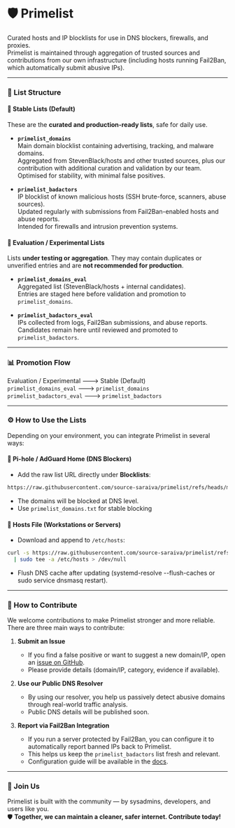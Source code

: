 # 🛡️ Primelist

Curated hosts and IP blocklists for use in DNS blockers, firewalls, and proxies.  
Primelist is maintained through aggregation of trusted sources and contributions from our own infrastructure (including hosts running Fail2Ban, which automatically submit abusive IPs).

---

### 📌 List Structure  

#### 🔹 Stable Lists (Default)  
These are the **curated and production-ready lists**, safe for daily use.  

- **`primelist_domains`**  
  Main domain blocklist containing advertising, tracking, and malware domains.  
  Aggregated from StevenBlack/hosts and other trusted sources, plus our contribution with additional curation and validation by our team.  
  Optimised for stability, with minimal false positives.

- **`primelist_badactors`**  
  IP blocklist of known malicious hosts (SSH brute-force, scanners, abuse sources).  
  Updated regularly with submissions from Fail2Ban-enabled hosts and abuse reports.  
  Intended for firewalls and intrusion prevention systems.  

#### 🔹 Evaluation / Experimental Lists  
Lists **under testing or aggregation**. They may contain duplicates or unverified entries and are **not recommended for production**.  

- **`primelist_domains_eval`**  
  Aggregated list (StevenBlack/hosts + internal candidates).  
  Entries are staged here before validation and promotion to `primelist_domains`.  

- **`primelist_badactors_eval`**  
  IPs collected from logs, Fail2Ban submissions, and abuse reports.  
  Candidates remain here until reviewed and promoted to `primelist_badactors`.  

---

### 📊 Promotion Flow  

Evaluation / Experimental        --->    Stable (Default)  
`primelist_domains_eval`         --->    `primelist_domains`  
`primelist_badactors_eval`       --->    `primelist_badactors`  

---
### ⚙️ How to Use the Lists  

Depending on your environment, you can integrate Primelist in several ways:  

#### 🔹 Pi-hole / AdGuard Home (DNS Blockers)  
- Add the raw list URL directly under **Blocklists**:
```bash
https://raw.githubusercontent.com/source-saraiva/primelist/refs/heads/main/primelist_domains.txt
```
- The domains will be blocked at DNS level.  
- Use `primelist_domains.txt` for stable blocking
#### 🔹 Hosts File (Workstations or Servers)  
- Download and append to `/etc/hosts`:  
```bash
curl -s https://raw.githubusercontent.com/source-saraiva/primelist/refs/heads/main/primelist_domains.txt \
  | sudo tee -a /etc/hosts > /dev/null
 ```
- Flush DNS cache after updating (systemd-resolve --flush-caches or sudo service dnsmasq restart).


---
### 🤝 How to Contribute  

We welcome contributions to make Primelist stronger and more reliable.  
There are three main ways to contribute:  

1. **Submit an Issue**  
   - If you find a false positive or want to suggest a new domain/IP, open an [issue on GitHub](../../issues).  
   - Please provide details (domain/IP, category, evidence if available).  

2. **Use our Public DNS Resolver**  
   - By using our resolver, you help us passively detect abusive domains through real-world traffic analysis.  
   - Public DNS details will be published soon.  

3. **Report via Fail2Ban Integration**  
   - If you run a server protected by Fail2Ban, you can configure it to automatically report banned IPs back to Primelist.  
   - This helps us keep the `primelist_badactors` list fresh and relevant.  
   - Configuration guide will be available in the [docs](docs/).  

---

### 🚀 Join Us  

Primelist is built with the community — by sysadmins, developers, and users like you.  
🛡️ **Together, we can maintain a cleaner, safer internet. Contribute today!**
